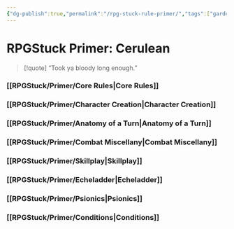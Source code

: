 ```yaml
---
{"dg-publish":true,"permalink":"/rpg-stuck-rule-primer/","tags":["gardenEntry"]}
---
```




# RPGStuck Primer: Cerulean

>[!quote] “Took ya bloody long enough.”
### [[RPGStuck/Primer/Core Rules\|Core Rules]]
### [[RPGStuck/Primer/Character Creation\|Character Creation]]
### [[RPGStuck/Primer/Anatomy of a Turn\|Anatomy of a Turn]]
### [[RPGStuck/Primer/Combat Miscellany\|Combat Miscellany]]
### [[RPGStuck/Primer/Skillplay\|Skillplay]]
### [[RPGStuck/Primer/Echeladder\|Echeladder]]
### [[RPGStuck/Primer/Psionics\|Psionics]]
### [[RPGStuck/Primer/Conditions\|Conditions]]